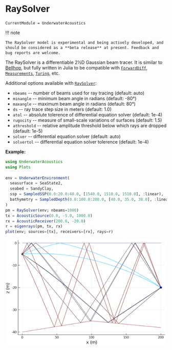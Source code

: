 # RaySolver

```@meta
CurrentModule = UnderwaterAcoustics
```

!!! note

    The RaySolver model is experimental and being actively developed, and should be considered as a **beta release** at present. Feedback and bug reports are welcome.

The RaySolver is a differentiable 2½D Gaussian beam tracer. It is similar to [Bellhop](@ref), but fully written in Julia to be compatible with [`ForwardDiff`](https://github.com/JuliaDiff/ForwardDiff.jl), [`Measurements`](https://github.com/JuliaPhysics/Measurements.jl), [`Turing`](https://github.com/TuringLang/Turing.jl), etc.

Additional options available with [`RaySolver`](@ref):

- `nbeams` -- number of beams used for ray tracing (default: auto)
- `minangle` -- minimum beam angle in radians (default: -80°)
- `maxangle` -- maximum beam angle in radians (default: 80°)
- `ds` -- ray trace step size in meters (default: 1.0)
- `atol` -- absolute tolerence of differential equation solver (default: 1e-4)
- `rugocity` -- measure of small-scale variations of surfaces (default: 1.5)
- `athreshold` -- relative amplitude threshold below which rays are dropped (default: 1e-5)
- `solver` -- differential equation solver (default: auto)
- `solvertol` -- differential equation solver tolerence (default: 1e-4)

**Example:**

```julia
using UnderwaterAcoustics
using Plots

env = UnderwaterEnvironment(
  seasurface = SeaState2,
  seabed = SandyClay,
  ssp = SampledSSP(0.0:20.0:40.0, [1540.0, 1510.0, 1510.0], :linear),
  bathymetry = SampledDepth(0.0:100.0:200.0, [40.0, 35.0, 38.0], :linear)
)
pm = RaySolver(env; nbeams=1000)
tx = AcousticSource(0.0, -5.0, 1000.0)
rx = AcousticReceiver(200.0, -20.0)
r = eigenrays(pm, tx, rx)
plot(env; sources=[tx], receivers=[rx], rays=r)
```

![](images/eigenrays2.png)
